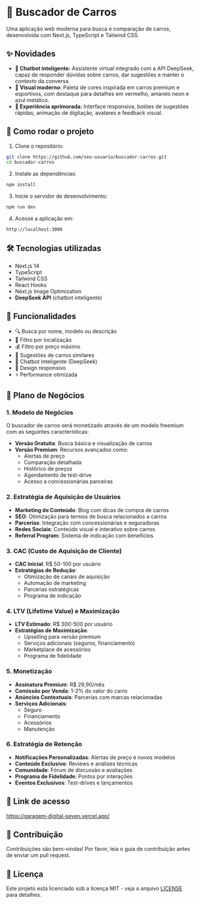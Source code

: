 # 🚗 Buscador de Carros

Uma aplicação web moderna para busca e comparação de carros, desenvolvida com Next.js, TypeScript e Tailwind CSS.

## ✨ Novidades

- **🤖 Chatbot inteligente:** Assistente virtual integrado com a API DeepSeek, capaz de responder dúvidas sobre carros, dar sugestões e manter o contexto da conversa.
- **🎨 Visual moderno:** Paleta de cores inspirada em carros premium e esportivos, com destaque para detalhes em vermelho, amarelo neon e azul metálico.
- **💬 Experiência aprimorada:** Interface responsiva, botões de sugestões rápidas, animação de digitação, avatares e feedback visual.

## 🚀 Como rodar o projeto

1. Clone o repositório:
```bash
git clone https://github.com/seu-usuario/buscador-carros.git
cd buscador-carros
```

2. Instale as dependências:
```bash
npm install
```

3. Inicie o servidor de desenvolvimento:
```bash
npm run dev
```

4. Acesse a aplicação em:
```
http://localhost:3000
```

## 🛠️ Tecnologias utilizadas

- Next.js 14
- TypeScript
- Tailwind CSS
- React Hooks
- Next.js Image Optimization
- **DeepSeek API** (chatbot inteligente)

## 📱 Funcionalidades

- 🔍 Busca por nome, modelo ou descrição
- 📍 Filtro por localização
- 💰 Filtro por preço máximo
- 🎯 Sugestões de carros similares
- 🤖 Chatbot inteligente (DeepSeek)
- 📱 Design responsivo
- ⚡ Performance otimizada

## 💼 Plano de Negócios

### 1. Modelo de Negócios

O buscador de carros será monetizado através de um modelo freemium com as seguintes características:

- **Versão Gratuita**: Busca básica e visualização de carros
- **Versão Premium**: Recursos avançados como:
  - Alertas de preço
  - Comparação detalhada
  - Histórico de preços
  - Agendamento de test-drive
  - Acesso a concessionárias parceiras

### 2. Estratégia de Aquisição de Usuários

- **Marketing de Conteúdo**: Blog com dicas de compra de carros
- **SEO**: Otimização para termos de busca relacionados a carros
- **Parcerias**: Integração com concessionárias e seguradoras
- **Redes Sociais**: Conteúdo visual e interativo sobre carros
- **Referral Program**: Sistema de indicação com benefícios

### 3. CAC (Custo de Aquisição de Cliente)

- **CAC Inicial**: R$ 50-100 por usuário
- **Estratégias de Redução**:
  - Otimização de canais de aquisição
  - Automação de marketing
  - Parcerias estratégicas
  - Programa de indicação

### 4. LTV (Lifetime Value) e Maximização

- **LTV Estimado**: R$ 300-500 por usuário
- **Estratégias de Maximização**:
  - Upselling para versão premium
  - Serviços adicionais (seguros, financiamento)
  - Marketplace de acessórios
  - Programa de fidelidade

### 5. Monetização

- **Assinatura Premium**: R$ 29,90/mês
- **Comissão por Venda**: 1-2% do valor do carro
- **Anúncios Contextuais**: Parcerias com marcas relacionadas
- **Serviços Adicionais**:
  - Seguro
  - Financiamento
  - Acessórios
  - Manutenção

### 6. Estratégia de Retenção

- **Notificações Personalizadas**: Alertas de preço e novos modelos
- **Conteúdo Exclusivo**: Reviews e análises técnicas
- **Comunidade**: Fórum de discussão e avaliações
- **Programa de Fidelidade**: Pontos por interações
- **Eventos Exclusivos**: Test-drives e lançamentos

## 📸 Link de acesso

https://garagem-digital-seven.vercel.app/

## 🤝 Contribuição

Contribuições são bem-vindas! Por favor, leia o guia de contribuição antes de enviar um pull request.

## 📄 Licença

Este projeto está licenciado sob a licença MIT - veja o arquivo [LICENSE](LICENSE) para detalhes. 
